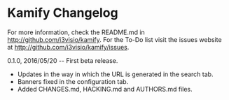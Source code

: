 Kamify Changelog
================

For more information, check the README.md in <http://github.com/i3visio/kamify>. For the To-Do list visit the issues website at <http://github.com/i3visio/kamify/issues>.

0.1.0, 2016/05/20 -- First beta release.
- Updates in the way in which the URL is generated in the search tab.
- Banners fixed in the configuration tab.
- Added CHANGES.md, HACKING.md and AUTHORS.md files.
